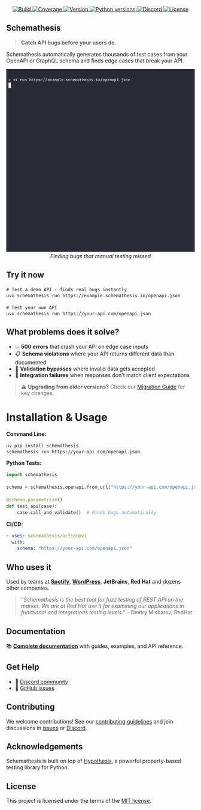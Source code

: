 <p align="center">
    <a href="https://github.com/schemathesis/schemathesis/actions" target="_blank">
        <img src="https://github.com/schemathesis/schemathesis/actions/workflows/build.yml/badge.svg" alt="Build">
    </a>
    <a href="https://codecov.io/gh/schemathesis/schemathesis/branch/master" target="_blank">
        <img src="https://codecov.io/gh/schemathesis/schemathesis/branch/master/graph/badge.svg" alt="Coverage">
    </a>
    <a href="https://pypi.org/project/schemathesis/" target="_blank">
        <img src="https://img.shields.io/pypi/v/schemathesis.svg" alt="Version">
    </a>
    <a href="https://pypi.org/project/schemathesis/" target="_blank">
        <img src="https://img.shields.io/pypi/pyversions/schemathesis.svg" alt="Python versions">
    </a>
    <a href="https://discord.gg/R9ASRAmHnA" target="_blank">
        <img src="https://img.shields.io/discord/938139740912369755" alt="Discord">
    </a>
    <a href="https://opensource.org/licenses/MIT" target="_blank">
        <img src="https://img.shields.io/pypi/l/schemathesis.svg" alt="License">
    </a>
</p>

## Schemathesis

> **Catch API bugs before your users do.** 

Schemathesis automatically generates thousands of test cases from your OpenAPI or GraphQL schema and finds edge cases that break your API.

<p align="center">
  <img src="https://raw.githubusercontent.com/schemathesis/schemathesis/master/img/demo.gif" alt="Schemathesis automatically finding a server error"/>
  <br>
  <i>Finding bugs that manual testing missed</i>
</p>

## Try it now

```console
# Test a demo API - finds real bugs instantly
uvx schemathesis run https://example.schemathesis.io/openapi.json

# Test your own API
uvx schemathesis run https://your-api.com/openapi.json
```


## What problems does it solve?

- 💥 **500 errors** that crash your API on edge case inputs
- 📋 **Schema violations** where your API returns different data than documented  
- 🚪 **Validation bypasses** where invalid data gets accepted
- 🔗 **Integration failures** when responses don't match client expectations


> ⚠️ **Upgrading from older versions?** Check our [Migration Guide](https://github.com/schemathesis/schemathesis/blob/master/MIGRATION.md) for key changes.

# Installation & Usage

**Command Line:**
```console
uv pip install schemathesis
schemathesis run https://your-api.com/openapi.json
```

**Python Tests:**
```python
import schemathesis

schema = schemathesis.openapi.from_url("https://your-api.com/openapi.json")

@schema.parametrize()
def test_api(case):
    case.call_and_validate()  # Finds bugs automatically
```

**CI/CD:**
```yaml
- uses: schemathesis/action@v1
  with:
    schema: "https://your-api.com/openapi.json"
```

## Who uses it

Used by teams at **[Spotify](https://github.com/backstage/backstage)**, **[WordPress](https://github.com/WordPress/openverse)**, **JetBrains**, **Red Hat** and dozens other companies.


> "_Schemathesis is the best tool for fuzz testing of REST API on the market. We are at Red Hat use it for examining our applications in functional and integrations testing levels._" - Dmitry Misharov, RedHat

## Documentation

📚 **[Complete documentation](https://schemathesis.readthedocs.io/en/stable/)** with guides, examples, and API reference.

## Get Help

- 💬 [Discord community](https://discord.gg/R9ASRAmHnA)
- 🐛 [GitHub issues](https://github.com/schemathesis/schemathesis/issues)

## Contributing

We welcome contributions! See our [contributing guidelines](CONTRIBUTING.rst) and join discussions in [issues](https://github.com/schemathesis/schemathesis/issues) or [Discord](https://discord.gg/R9ASRAmHnA).

## Acknowledgements

Schemathesis is built on top of <a href="https://hypothesis.works/" target="_blank">Hypothesis</a>, a powerful property-based testing library for Python.

## License

This project is licensed under the terms of the [MIT license](https://opensource.org/licenses/MIT).
